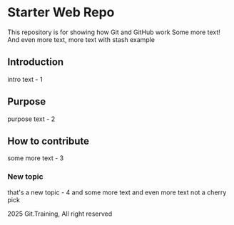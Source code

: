 # Starter Web Repo

This repository is for showing how Git and GitHub work
Some more text! And even more text, more text with stash example

## Introduction

intro text - 1

## Purpose

purpose text - 2

## How to contribute

some more text - 3

### New topic

that's a new topic - 4
and some more text
and even more text
not a cherry  pick

2025 Git.Training, All right reserved